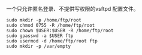 一个只允许匿名登录、不提供写权限的vsftpd 配置文件。

```shell
sudo mkdir -p /home/ftp/root
sudo chmod 0755 -R /home/ftp/root
sudo chown $USER:$USER -R /home/ftp/root
sudo gpasswd -a $USER ftp
sudo usermod -d /home/ftp/root ftp
sudo mkdir -p /var/empty
```

